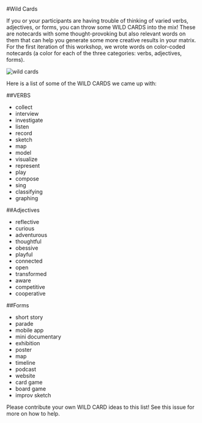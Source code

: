 #Wild Cards

If you or your participants are having trouble of thinking of varied verbs, adjectives, or forms, you can throw some WILD CARDS into the mix! These are notecards with some thought-provoking but also relevant words on them that can help you generate some more creative results in your matrix. For the first iteration of this workshop, we wrote words on color-coded notecards (a color for each of the three categories: verbs, adjectives, forms). 

![wild cards](https://github.com/mozillascience/curriculum-design-workshop/blob/master/images/45324.jpg)

Here is a list of some of the WILD CARDS we came up with:

##VERBS
* collect
* interview
* investigate
* listen
* record
* sketch
* map
* model 
* visualize
* represent
* play
* compose
* sing
* classifying
* graphing

##Adjectives
* reflective
* curious
* adventurous
* thoughtful
* obessive
* playful
* connected
* open
* transformed
* aware
* competitive
* cooperative

##Forms
* short story
* parade
* mobile app
* mini documentary
* exhibition
* poster
* map
* timeline
* podcast
* website
* card game
* board game
* improv sketch

Please contribute your own WILD CARD ideas to this list! See this issue for more on how to help. 


